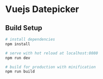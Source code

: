 # Vuejs Datepicker

## Build Setup

``` bash
# install dependencies
npm install

# serve with hot reload at localhost:8080
npm run dev

# build for production with minification
npm run build
```

